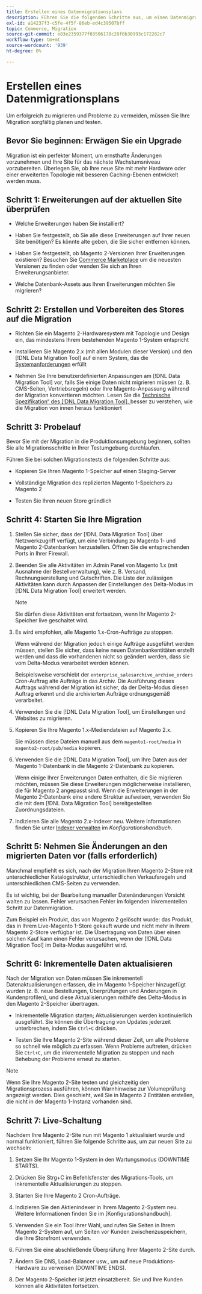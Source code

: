 ```yaml
---
title: Erstellen eines Datenmigrationsplans
description: Führen Sie die folgenden Schritte aus, um einen Datenmigrationsplan zu erstellen, um ein erfolgreiches Upgrade von Magento 1 auf Magento 2 sicherzustellen.
exl-id: a14237f3-c5fe-4f5f-86eb-ed4c39507bff
topic: Commerce, Migration
source-git-commit: e83e2359377f03506178c28f8b30993c172282c7
workflow-type: tm+mt
source-wordcount: '939'
ht-degree: 0%

---
```


# Erstellen eines Datenmigrationsplans

Um erfolgreich zu migrieren und Probleme zu vermeiden, müssen Sie Ihre Migration sorgfältig planen und testen.

## Bevor Sie beginnen: Erwägen Sie ein Upgrade

Migration ist ein perfekter Moment, um ernsthafte Änderungen vorzunehmen und Ihre Site für das nächste Wachstumsniveau vorzubereiten. Überlegen Sie, ob Ihre neue Site mit mehr Hardware oder einer erweiterten Topologie mit besseren Caching-Ebenen entwickelt werden muss.

## Schritt 1: Erweiterungen auf der aktuellen Site überprüfen

* Welche Erweiterungen haben Sie installiert?

* Haben Sie festgestellt, ob Sie alle diese Erweiterungen auf Ihrer neuen Site benötigen? Es könnte alte geben, die Sie sicher entfernen können.

* Haben Sie festgestellt, ob Magento 2-Versionen Ihrer Erweiterungen existieren? Besuchen Sie [Commerce Marketplace] um die neuesten Versionen zu finden oder wenden Sie sich an Ihren Erweiterungsanbieter.

* Welche Datenbank-Assets aus Ihren Erweiterungen möchten Sie migrieren?

## Schritt 2: Erstellen und Vorbereiten des Stores auf die Migration

* Richten Sie ein Magento 2-Hardwaresystem mit Topologie und Design ein, das mindestens Ihrem bestehenden Magento 1-System entspricht

* Installieren Sie Magento 2.x (mit allen Modulen dieser Version) und den [!DNL Data Migration Tool] auf einem System, das die [Systemanforderungen](../../installation/system-requirements.md) erfüllt

* Nehmen Sie Ihre benutzerdefinierten Anpassungen am [!DNL Data Migration Tool] vor, falls Sie einige Daten nicht migrieren müssen (z. B. CMS-Seiten, Vertriebsregeln) oder Ihre Magento-Anpassung während der Migration konvertieren möchten. Lesen Sie die [Technische Spezifikation“ des [!DNL Data Migration Tool], ](technical-specification.md) besser zu verstehen, wie die Migration von innen heraus funktioniert

## Schritt 3: Probelauf

Bevor Sie mit der Migration in die Produktionsumgebung beginnen, sollten Sie alle Migrationsschritte in Ihrer Testumgebung durchlaufen.

Führen Sie bei solchen Migrationstests die folgenden Schritte aus:

* Kopieren Sie Ihren Magento 1-Speicher auf einen Staging-Server

* Vollständige Migration des replizierten Magento 1-Speichers zu Magento 2

* Testen Sie Ihren neuen Store gründlich

## Schritt 4: Starten Sie Ihre Migration

1. Stellen Sie sicher, dass der [!DNL Data Migration Tool] über Netzwerkzugriff verfügt, um eine Verbindung zu Magento 1- und Magento 2-Datenbanken herzustellen. Öffnen Sie die entsprechenden Ports in Ihrer Firewall.

1. Beenden Sie alle Aktivitäten im Admin Panel von Magento 1.x (mit Ausnahme der Bestellverwaltung), wie z. B. Versand, Rechnungserstellung und Gutschriften. Die Liste der zulässigen Aktivitäten kann durch Anpassen der Einstellungen des Delta-Modus im [!DNL Data Migration Tool] erweitert werden.

   >[!NOTE]
   >
   >Sie dürfen diese Aktivitäten erst fortsetzen, wenn Ihr Magento 2-Speicher live geschaltet wird.

1. Es wird empfohlen, alle Magento 1.x-Cron-Aufträge zu stoppen.

   Wenn während der Migration jedoch einige Aufträge ausgeführt werden müssen, stellen Sie sicher, dass keine neuen Datenbankentitäten erstellt werden und dass die vorhandenen nicht so geändert werden, dass sie vom Delta-Modus verarbeitet werden können.

   Beispielsweise verschiebt der `enterprise_salesarchive_archive_orders` Cron-Auftrag alte Aufträge in das Archiv. Die Ausführung dieses Auftrags während der Migration ist sicher, da der Delta-Modus diesen Auftrag erkennt und die archivierten Aufträge ordnungsgemäß verarbeitet.

1. Verwenden Sie die [!DNL Data Migration Tool], um Einstellungen und Websites zu migrieren.

1. Kopieren Sie Ihre Magento 1.x-Mediendateien auf Magento 2.x.

   Sie müssen diese Dateien manuell aus dem `magento1-root/media` in `magento2-root/pub/media` kopieren.

1. Verwenden Sie die [!DNL Data Migration Tool], um Ihre Daten aus der Magento 1-Datenbank in die Magento 2-Datenbank zu kopieren.

   Wenn einige Ihrer Erweiterungen Daten enthalten, die Sie migrieren möchten, müssen Sie diese Erweiterungen möglicherweise installieren, die für Magento 2 angepasst sind. Wenn die Erweiterungen in der Magento 2-Datenbank eine andere Struktur aufweisen, verwenden Sie die mit dem [!DNL Data Migration Tool] bereitgestellten Zuordnungsdateien.

1. Indizieren Sie alle Magento 2.x-Indexer neu. Weitere Informationen finden Sie unter [Indexer verwalten](../../configuration/cli/manage-indexers.md) im _Konfigurationshandbuch_.

## Schritt 5: Nehmen Sie Änderungen an den migrierten Daten vor (falls erforderlich)

Manchmal empfiehlt es sich, nach der Migration Ihren Magento 2-Store mit unterschiedlicher Katalogstruktur, unterschiedlichen Verkaufsregeln und unterschiedlichen CMS-Seiten zu verwenden.

Es ist wichtig, bei der Bearbeitung manueller Datenänderungen Vorsicht walten zu lassen. Fehler verursachen Fehler im folgenden inkrementellen Schritt zur Datenmigration.

Zum Beispiel ein Produkt, das von Magento 2 gelöscht wurde: das Produkt, das in Ihrem Live-Magento 1-Store gekauft wurde und nicht mehr in Ihrem Magento 2-Store verfügbar ist. Die Übertragung von Daten über einen solchen Kauf kann einen Fehler verursachen, wenn der [!DNL Data Migration Tool] im Delta-Modus ausgeführt wird.

## Schritt 6: Inkrementelle Daten aktualisieren

Nach der Migration von Daten müssen Sie inkrementell Datenaktualisierungen erfassen, die im Magento 1-Speicher hinzugefügt wurden (z. B. neue Bestellungen, Überprüfungen und Änderungen in Kundenprofilen), und diese Aktualisierungen mithilfe des Delta-Modus in den Magento 2-Speicher übertragen.

* Inkrementelle Migration starten; Aktualisierungen werden kontinuierlich ausgeführt. Sie können die Übertragung von Updates jederzeit unterbrechen, indem Sie `Ctrl+C` drücken.

* Testen Sie Ihre Magento 2-Site während dieser Zeit, um alle Probleme so schnell wie möglich zu erfassen. Wenn Probleme auftreten, drücken Sie `Ctrl+C`, um die inkrementelle Migration zu stoppen und nach Behebung der Probleme erneut zu starten.

>[!NOTE]
>
>Wenn Sie Ihre Magento 2-Site testen und gleichzeitig den Migrationsprozess ausführen, können Warnhinweise zur Volumeprüfung angezeigt werden. Dies geschieht, weil Sie in Magento 2 Entitäten erstellen, die nicht in der Magento 1-Instanz vorhanden sind.

## Schritt 7: Live-Schaltung

Nachdem Ihre Magento 2-Site nun mit Magento 1 aktualisiert wurde und normal funktioniert, führen Sie folgende Schritte aus, um zur neuen Site zu wechseln:

1. Setzen Sie Ihr Magento 1-System in den Wartungsmodus (DOWNTIME STARTS).

1. Drücken Sie Strg+C im Befehlsfenster des Migrations-Tools, um inkrementelle Aktualisierungen zu stoppen.

1. Starten Sie Ihre Magento 2 Cron-Aufträge.

1. Indizieren Sie den Aktienindexer in Ihrem Magento 2-System neu. Weitere Informationen finden Sie im [Konfigurationshandbuch].

1. Verwenden Sie ein Tool Ihrer Wahl, und rufen Sie Seiten in Ihrem Magento 2-System auf, um Seiten vor Kunden zwischenzuspeichern, die Ihre Storefront verwenden.

1. Führen Sie eine abschließende Überprüfung Ihrer Magento 2-Site durch.

1. Ändern Sie DNS, Load-Balancer usw., um auf neue Produktions-Hardware zu verweisen (DOWNTIME ENDS).

1. Der Magento 2-Speicher ist jetzt einsatzbereit. Sie und Ihre Kunden können alle Aktivitäten fortsetzen.

<!-- LINK ADDRESSES -->

[Commerce Marketplace]: https://marketplace.magento.com
